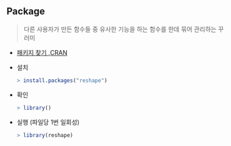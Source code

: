 ## Package

> 다른 사용자가 만든 함수들 중 유사한 기능을 하는 함수를 한데 묶어 관리하는 꾸러미

* [패키지 찾기 ,CRAN](https://cran.r-project.org/)

* 설치

  ```R
  > install.packages("reshape")
  ```

* 확인

  ```R
  > library()
  ```

* 실행 (파일당 1번 일회성)

  ```r
  > library(reshape)
  ```



